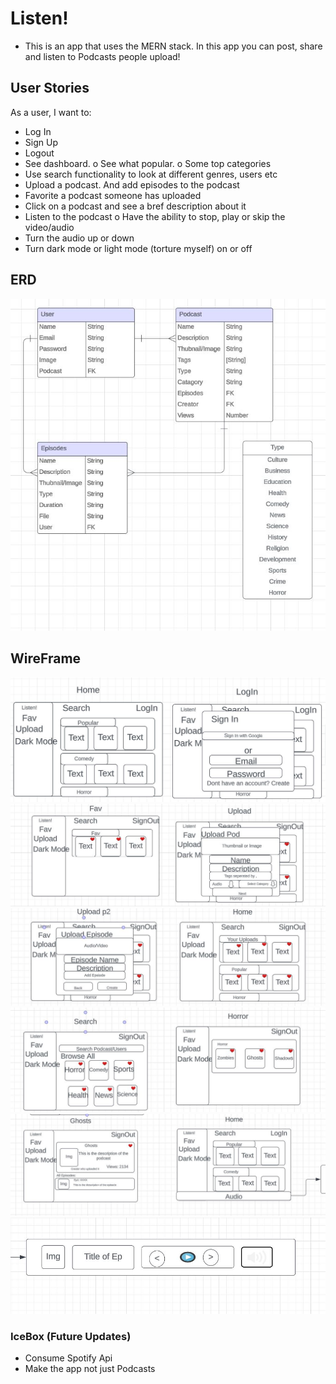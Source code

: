 # Listen!

- This is an app that uses the MERN stack. In this app you can post, share and listen to Podcasts people upload!

## User Stories

As a user, I want to:
-	Log In
-	Sign Up
-	Logout
-	See dashboard. 
o	See what popular.
o	Some top categories
-	Use search functionality to look at different genres, users etc
-	Upload a podcast. And add episodes to the podcast
-	Favorite a podcast someone has uploaded
-	Click on a podcast and see a bref description about it
-	Listen to the podcast 
o	Have the ability to stop, play or skip the video/audio
-	Turn the audio up or down
-	Turn dark mode or light mode (torture myself) on or off

## ERD

<img src="ERD p4.JPG">

## WireFrame

<img src="WireFrame p4 p1.JPG">
<img src="WireFrame p4 p2.JPG">
<img src="WireFrame p4 p3.JPG">
<img src="WireFrame p4 p4.JPG">
<img src="WireFrame p4 p5.JPG">
<img src="WireFrame p4 p6.JPG">

### IceBox (Future Updates)

- Consume Spotify Api
- Make the app not just Podcasts
